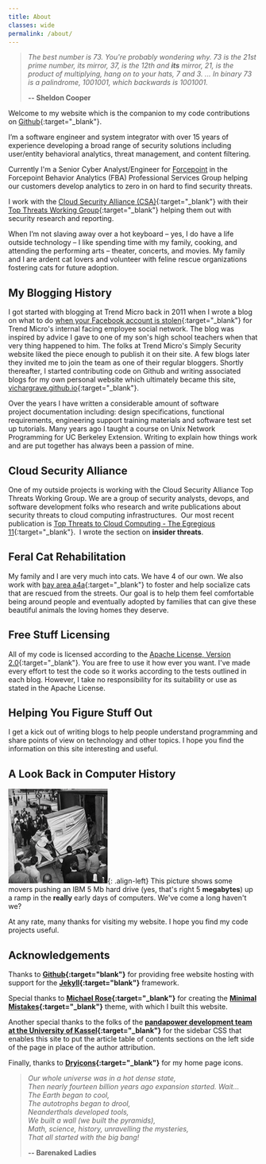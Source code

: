 ```yaml
---
title: About
classes: wide
permalink: /about/
---
```


>*The best number is 73. You're probably wondering why.  73 is the 21st prime number, its mirror, 37, is the 12th and __its__ mirror, 21, is the product of multiplying, hang on to your hats, 7 and 3. ... In binary 73 is a palindrome, 1001001, which backwards is 1001001.*
>
> __-- Sheldon Cooper__


Welcome to my website which is the companion to my code contributions on [Github](https://github.com/vichargrave){:target="_blank"}. 

I’m a software engineer and system integrator with over 15 years of experience developing a broad range of security solutions including user/entity behavioral analytics, threat management, and content filtering. 

Currently I'm a Senior Cyber Analyst/Engineer for [Forcepoint](https://www.forcepoint.com/) in the Forcepoint Behavior Analytics (FBA) Professional Services 
Group helping our customers develop analytics to zero in on hard to find security threats.

I work with the [Cloud Security Alliance (CSA)](https://cloudsecurityalliance.org/){:target="_blank"} with their [Top Threats Working Group](https://cloudsecurityalliance.org/working-groups/top-threats/#_overview){:target="_blank"} helping them out with security research and reporting.

When I’m not slaving away over a hot keyboard – yes, I do have a life outside technology – I like spending time with my family, cooking, and attending the performing arts – theater, concerts, and movies. My family and I are ardent cat lovers and volunteer with feline rescue organizations fostering cats for future adoption.

## My Blogging History

I got started with blogging at Trend Micro back in 2011 when I wrote a blog on what to do [when your Facebook account is stolen](https://blog.trendmicro.com/what-to-do-when-your-facebook-account-is-stolen/){:target="_blank"} for Trend Micro's internal facing employee social network. The blog was inspired by advice I gave to one of my son's high school teachers when that very thing happened to him. The folks at Trend Micro's Simply Security website liked the piece enough to publish it on their site. A few blogs later they invited me to join the team as one of their regular bloggers. Shortly thereafter, I started contributing code on Github and writing associated blogs for my own personal website which ultimately became this site, [vichargrave.github.io](https://vichargrave.github.io){:target="_blank"}.

Over the years I have written a considerable amount of software project documentation including: design specifications, functional requirements, engineering support training materials and software test set up tutorials. Many years ago I taught a course on Unix Network Programming for UC Berkeley Extension. Writing to explain how things work and are put together has always been a passion of mine.

## Cloud Security Alliance

One of my outside projects is working with the Cloud Security Alliance Top Threats Working Group. We are a group of security analysts, devops, and software development folks who research and write publications about security threats to cloud computing infrastructures.  Our most recent publication is [Top Threats to Cloud Computing - The Egregious 11](https://cloudsecurityalliance.org/artifacts/top-threats-to-cloud-computing-egregious-eleven){:target="_blank"}.  I wrote the section on **insider threats**.

## Feral Cat Rehabilitation

My family and I are very much into cats. We have 4 of our own. We also work with [bay area a4a](http://www.bayareaa4a.org"){:target="_blank"} to foster and help socialize cats that are rescued from the streets. Our goal is to help them feel comfortable being around people and eventually adopted by families that can give these beautiful animals the loving homes they deserve.

## Free Stuff Licensing

All of my code is licensed according to the [Apache License, Version 2.0]("http://www.apache.org/licenses/LICENSE-2.0.html){:target="_blank"}. You are free to use it how ever you want. I've made every effort to test the code so it works according to the tests outlined in each blog. However, I take no responsibility for its suitability or use as stated in the Apache License.

## Helping You Figure Stuff Out

I get a kick out of writing blogs to help people understand programming and share points of view on technology and other topics. I hope you find the information on this site interesting and useful.

## A Look Back in Computer History

![](/assets/images/5mb_hard_drive_1956.png){: .align-left} This picture shows some movers pushing an IBM 5 Mb hard drive (yes, that's right 5 **megabytes**) up a ramp in the **really** early days of computers. We've come a long haven't we?

At any rate, many thanks for visiting my website. I hope you find my code projects useful.

## Acknowledgements

Thanks to **[Github](https://github.com){:target="blank"}** for providing free website hosting with support for the **[Jekyll](https://jekyllrb.com/){:target="blank"}** framework.  

Special thanks to **[Michael Rose](https://github.com/mmistakes/){:target="_blank"}** for creating the **[Minimal Mistakes](https://github.com/mmistakes/minimal-mistakes/){:target="_blank"}** theme, with which I built this website.

Another special thanks to the folks of the **[pandapower development team at the University of Kassel](https://github.com/e2nIEE){:target="_blank"}**  for the sidebar CSS that enables this site to put the article table of contents sections on the left side of the page in place of the author attribution.

Finally, thanks to **[Dryicons](https://dryicons.com/icon-packs/handy-icons-set){:target="_blank"}** for my home page icons. 

>*Our whole universe was in a hot dense state,<br>
>Then nearly fourteen billion years ago expansion started. Wait...<br>
>The Earth began to cool,<br>
>The autotrophs began to drool,<br>
>Neanderthals developed tools,<br>
>We built a wall (we built the pyramids),<br>
>Math, science, history, unravelling the mysteries,<br>
>That all started with the big bang!*
>
> __-- Barenaked Ladies__

